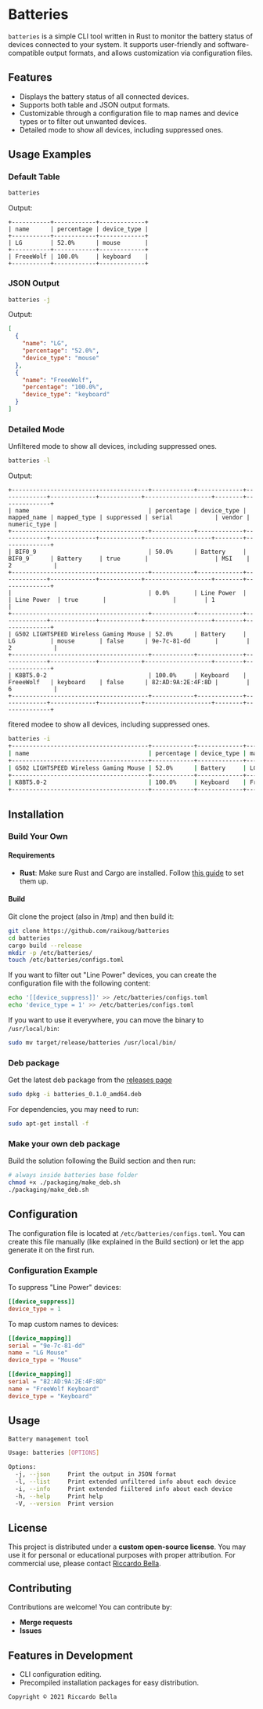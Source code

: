 # Batteries

`batteries` is a simple CLI tool written in Rust to monitor the battery status of devices connected to your system. It supports user-friendly and software-compatible output formats, and allows customization via configuration files.

## Features

- Displays the battery status of all connected devices.
- Supports both table and JSON output formats.
- Customizable through a configuration file to map names and device types or to filter out unwanted devices.
- Detailed mode to show all devices, including suppressed ones.

## Usage Examples

### Default Table
```bash
batteries
```

Output:
```
+-----------+------------+-------------+
| name      | percentage | device_type |
+-----------+------------+-------------+
| LG        | 52.0%      | mouse       |
+-----------+------------+-------------+
| FreeeWolf | 100.0%     | keyboard    |
+-----------+------------+-------------+
```

### JSON Output
```bash
batteries -j
```

Output:
```json
[
  {
    "name": "LG",
    "percentage": "52.0%",
    "device_type": "mouse"
  },
  {
    "name": "FreeeWolf",
    "percentage": "100.0%",
    "device_type": "keyboard"
  }
]
```

### Detailed Mode
Unfiltered mode to show all devices, including suppressed ones.
```bash
batteries -l
```

Output:
```
+---------------------------------------+------------+-------------+-------------+-------------+------------+-------------------+--------+--------------+
| name                                  | percentage | device_type | mapped_name | mapped_type | suppressed | serial            | vendor | numeric_type |
+---------------------------------------+------------+-------------+-------------+-------------+------------+-------------------+--------+--------------+
| BIF0_9                                | 50.0%      | Battery     | BIF0_9      | Battery     | true       |                   | MSI    | 2            |
+---------------------------------------+------------+-------------+-------------+-------------+------------+-------------------+--------+--------------+
|                                       | 0.0%       | Line Power  |             | Line Power  | true       |                   |        | 1            |
+---------------------------------------+------------+-------------+-------------+-------------+------------+-------------------+--------+--------------+
| G502 LIGHTSPEED Wireless Gaming Mouse | 52.0%      | Battery     | LG          | mouse       | false      | 9e-7c-81-dd       |        | 2            |
+---------------------------------------+------------+-------------+-------------+-------------+------------+-------------------+--------+--------------+
| K8BT5.0-2                             | 100.0%     | Keyboard    | FreeeWolf   | keyboard    | false      | 82:AD:9A:2E:4F:8D |        | 6            |
+---------------------------------------+------------+-------------+-------------+-------------+------------+-------------------+--------+--------------+
```

fitered modee to show all devices, including suppressed ones.
```bash
batteries -i
+---------------------------------------+------------+-------------+-------------+-------------+------------+-------------------+--------+--------------+
| name                                  | percentage | device_type | mapped_name | mapped_type | suppressed | serial            | vendor | numeric_type |
+---------------------------------------+------------+-------------+-------------+-------------+------------+-------------------+--------+--------------+
| G502 LIGHTSPEED Wireless Gaming Mouse | 52.0%      | Battery     | LG          | mouse       | false      | 9e-7c-81-dd       |        | 2            |
+---------------------------------------+------------+-------------+-------------+-------------+------------+-------------------+--------+--------------+
| K8BT5.0-2                             | 100.0%     | Keyboard    | FreeeWolf   | keyboard    | false      | 82:AD:9A:2E:4F:8D |        | 6            |
+---------------------------------------+------------+-------------+-------------+-------------+------------+-------------------+--------+--------------+
```

## Installation

### Build Your Own

#### Requirements

- **Rust**: Make sure Rust and Cargo are installed. Follow [this guide](https://www.rust-lang.org/tools/install) to set them up.

#### Build

Git clone the project (also in /tmp) and then build it:
```bash
git clone https://github.com/raikoug/batteries
cd batteries
cargo build --release
mkdir -p /etc/batteries/
touch /etc/batteries/configs.toml
```

If you want to filter out "Line Power" devices, you can create the configuration file with the following content:
```bash
echo '[[device_suppress]]' >> /etc/batteries/configs.toml
echo 'device_type = 1' >> /etc/batteries/configs.toml
```

If you want to use it everywhere, you can move the binary to `/usr/local/bin`:
```bash
sudo mv target/release/batteries /usr/local/bin/
```

### Deb package
Get the latest deb package from the [releases page](https://github.com/raikoug/batteries/releases)
```bash
sudo dpkg -i batteries_0.1.0_amd64.deb
```
For dependencies, you may need to run:
```bash
sudo apt-get install -f
```

### Make your own deb package
Build the solution following the Build section and then run:
```bash
# always inside batteries base folder
chmod +x ./packaging/make_deb.sh
./packaging/make_deb.sh
```

## Configuration

The configuration file is located at `/etc/batteries/configs.toml`. You can create this file manually (like explained in the Build section) or let the app generate it on the first run.

### Configuration Example

To suppress "Line Power" devices:
```toml
[[device_suppress]]
device_type = 1
```

To map custom names to devices:
```toml
[[device_mapping]]
serial = "9e-7c-81-dd"
name = "LG Mouse"
device_type = "Mouse"

[[device_mapping]]
serial = "82:AD:9A:2E:4F:8D"
name = "FreeWolf Keyboard"
device_type = "Keyboard"
```

## Usage

```bash
Battery management tool

Usage: batteries [OPTIONS]

Options:
  -j, --json     Print the output in JSON format
  -l, --list     Print extended unfiltered info about each device
  -i, --info     Print extended fiiltered info about each device
  -h, --help     Print help
  -V, --version  Print version
```

## License

This project is distributed under a **custom open-source license**. You may use it for personal or educational purposes with proper attribution. For commercial use, please contact 
[Riccardo Bella](mailto:raikoug@gmail.com).

## Contributing

Contributions are welcome! You can contribute by:
- **Merge requests**
- **Issues**

## Features in Development

- CLI configuration editing.
- Precompiled installation packages for easy distribution.


```
Copyright © 2021 Riccardo Bella
```